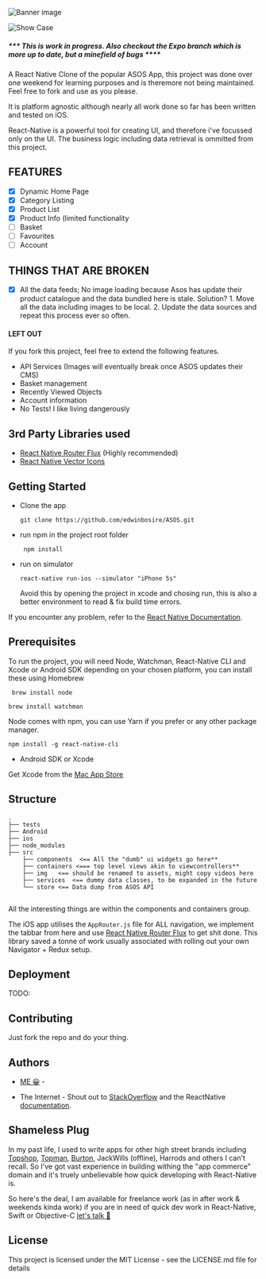  ![Banner image](https://github.com/edwinbosire/ASOS/raw/master/ASOS%20BANNER%402x.png)

 ![Show Case](https://github.com/edwinbosire/ASOS/raw/master/ASOS-Showcase%402x.png)

##### *** This is work in progress. Also checkout the Expo branch which is more up to date, but a minefield of bugs ****
A React Native Clone of the popular ASOS App, this project was done over one weekend for learning purposes and is theremore not being maintained. Feel free to fork and use as you please.

It is platform agnostic although nearly all work done so far has been written and tested on iOS.

React-Native is a powerful tool for creating UI, and therefore i've focussed only on the UI. The business logic including data retrieval is ommitted from this project.

## FEATURES

- [x] Dynamic Home Page
- [x] Category Listing
- [x] Product List
- [x] Product Info (limited functionality
- [ ] Basket
- [ ] Favourites
- [ ] Account

## THINGS THAT ARE BROKEN
- [x] All the data feeds; No image loading because Asos has update their product catalogue and the data bundled here is stale. Solution? 1. Move all the data including images to be local. 2. Update the data sources and repeat this process ever so often.

#### LEFT OUT

If you fork this project, feel free to extend the following features.

- API Services (Images will eventually break once ASOS updates their CMS)
- Basket management
- Recently Viewed Objects
- Account information
- No Tests! I like living dangerously

## 3rd Party Libraries used

- [React Native Router Flux](https://github.com/aksonov/react-native-router-flux)  (Highly recommended)
- [React Native Vector Icons](https://github.com/oblador/react-native-vector-icons)


## Getting Started

- Clone the app

  `git clone https://github.com/edwinbosire/ASOS.git `
  
- run npm in the project root folder

  ` npm install`
  
- run on simulator

  `react-native run-ios --simulator "iPhone 5s"`   
  
  Avoid this by opening the project in xcode and chosing run, this is also a better environment to read & fix build time errors.
  
 If you encounter any problem, refer to the [React Native Documentation](https://facebook.github.io/react-native/docs/getting-started.html).

## Prerequisites

To run the project, you will need Node, Watchman, React-Native CLI and Xcode or Android SDK depending on your chosen platform, you can install these using Homebrew

` brew install node`

` brew install watchman `

Node comes with npm, you can use Yarn if you prefer or any other package manager.

` npm install -g react-native-cli `

- Android SDK or Xcode 

Get Xcode from the [Mac App Store](https://itunes.apple.com/us/app/xcode/id497799835?mt=12)

## Structure
```
.
├── tests
├── Android
├── ios
├── node_modules
├── src
    ├── components  <== All the "dumb" ui widgets go here**
    ├── containers <=== top level views akin to viewcontrollers**
    ├── img   <== should be renamed to assets, might copy videos here
    ├── services  <== dummy data classes, to be expanded in the future
    └── store <== Data dump from ASOS API
    
```

All the interesting things are within the components and containers group. 

The iOS app utilises the `AppRouter.js` file for ALL navigation, we implement the tabbar from here and use [React Native Router Flux](https://github.com/aksonov/react-native-router-flux) to get shit done. This library saved a tonne of work usually associated with rolling out your own Navigator + Redux setup.

## Deployment

TODO:


## Contributing

Just fork the repo and do your thing.

## Authors
- [ME 😀](www.twitter.com/edwinbosire) - 

- The Internet - Shout out to [StackOverflow](http://stackoverflow.com/questions/tagged/react-native) and the ReactNative [documentation](https://facebook.github.io/react-native/versions.html).

## Shameless Plug

In my past life, I used to write apps for other high street brands including [Topshop](https://itunes.apple.com/gb/app/topshop/id355683626?mt=8), [Topman](https://itunes.apple.com/gb/app/topman/id579354482?mt=8), [Burton](https://itunes.apple.com/gb/app/burton-menswear-london/id572488756?mt=8), JackWills (offline), Harrods and others I can't recall. So I've got vast experience in building withing the "app commerce" domain and it's truely unbelievable how quick developing with React-Native is.  

So here's the deal, I am available for freelance work (as in after work & weekends kinda work) if you are in need of  quick dev work in React-Native, Swift or Objective-C <a href="mailto:me@edwinb.co.uk">let's talk 📧 </a>

## License

This project is licensed under the MIT License - see the LICENSE.md file for details

